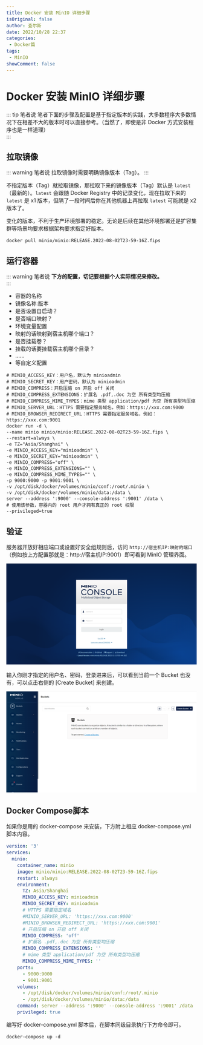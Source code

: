 ```yaml
---
title: Docker 安装 MinIO 详细步骤
isOriginal: false
author: 查尔斯
date: 2022/10/28 22:37
categories:
 - Docker篇
tags:
 - MinIO
showComment: false
---
```


# Docker 安装 MinIO 详细步骤

::: tip 笔者说
笔者下面的步骤及配置是基于指定版本的实践，大多数程序大多数情况下在相差不大的版本时可以直接参考。（当然了，即使是非 Docker 方式安装程序也是一样道理）  
:::

## 拉取镜像

::: warning 笔者说
拉取镜像时需要明确镜像版本（Tag）。
:::

不指定版本（Tag）就拉取镜像，那拉取下来的镜像版本（Tag）默认是 `latest`（最新的）。`latest` 会跟随 Docker Registry 中的记录变化，现在拉取下来的 `latest` 是 x1 版本，但隔了一段时间后你在其他机器上再拉取 `latest` 可能就是 x2 版本了。

变化的版本，不利于生产环境部署的稳定。无论是后续在其他环境部署还是扩容集群等场景均要求根据架构要求指定好版本。

```shell
docker pull minio/minio:RELEASE.2022-08-02T23-59-16Z.fips
```

## 运行容器

::: warning 笔者说
**下方的配置，切记要根据个人实际情况来修改。**  
:::

- 容器的名称
- 镜像名称:版本
- 是否设置自启动？
- 是否端口映射？
- 环境变量配置
- 映射的话映射到宿主机哪个端口？
- 是否挂载卷？
- 挂载的话要挂载宿主机哪个目录？
- ......
- 等自定义配置

```shell
# MINIO_ACCESS_KEY：用户名，默认为 minioadmin
# MINIO_SECRET_KEY：用户密码，默认为 minioadmin
# MINIO_COMPRESS：开启压缩 on 开启 off 关闭
# MINIO_COMPRESS_EXTENSIONS：扩展名 .pdf,.doc 为空 所有类型均压缩
# MINIO_COMPRESS_MIME_TYPES：mime 类型 application/pdf 为空 所有类型均压缩
# MINIO_SERVER_URL：HTTPS 需要指定服务域名，例如：https://xxx.com:9000
# MINIO_BROWSER_REDIRECT_URL：HTTPS 需要指定服务域名，例如：https://xxx.com:9001
docker run -d \
--name minio minio/minio:RELEASE.2022-08-02T23-59-16Z.fips \
--restart=always \
-e TZ="Asia/Shanghai" \
-e MINIO_ACCESS_KEY="minioadmin" \
-e MINIO_SECRET_KEY="minioadmin" \
-e MINIO_COMPRESS="off" \
-e MINIO_COMPRESS_EXTENSIONS="" \
-e MINIO_COMPRESS_MIME_TYPES="" \
-p 9000:9000 -p 9001:9001 \
-v /opt/disk/docker/volumes/minio/conf:/root/.minio \
-v /opt/disk/docker/volumes/minio/data:/data \
server --address ':9000' --console-address ':9001' /data \
# 使用该参数，容器内的 root 用户才拥有真正的 root 权限
--privileged=true
```

## 验证

服务器开放好相应端口或设置好安全组规则后，访问 `http://宿主机IP:映射的端口` （例如按上方配置那就是：http://宿主机IP:9001）即可看到 MinIO 管理界面。

![202210282235156](img/202210282235156.png)

输入你刚才指定的用户名、密码，登录进来后，可以看到当前一个 Bucket 也没有，可以点击右侧的 [Create Bucket] 来创建。

![202210282236211](img/202210282236211.png)

## Docker Compose脚本

如果你是用的 docker-compose 来安装，下方附上相应 docker-compose.yml 脚本内容。

```yaml
version: '3'
services:
  minio:
    container_name: minio
    image: minio/minio:RELEASE.2022-08-02T23-59-16Z.fips
    restart: always
    environment:
      TZ: Asia/Shanghai
      MINIO_ACCESS_KEY: minioadmin
      MINIO_SECRET_KEY: minioadmin
      # HTTPS 需要指定域名
      #MINIO_SERVER_URL: 'https://xxx.com:9000'
      #MINIO_BROWSER_REDIRECT_URL: 'https://xxx.com:9001'
      # 开启压缩 on 开启 off 关闭
      MINIO_COMPRESS: 'off'
      # 扩展名 .pdf,.doc 为空 所有类型均压缩
      MINIO_COMPRESS_EXTENSIONS: ''
      # mime 类型 application/pdf 为空 所有类型均压缩
      MINIO_COMPRESS_MIME_TYPES: ''
    ports:
      - 9000:9000
      - 9001:9001
    volumes:
      - /opt/disk/docker/volumes/minio/conf:/root/.minio
      - /opt/disk/docker/volumes/minio/data:/data
    command: server --address ':9000' --console-address ':9001' /data
    privileged: true
```

编写好 docker-compose.yml 脚本后，在脚本同级目录执行下方命令即可。

```shell
docker-compose up -d
```

